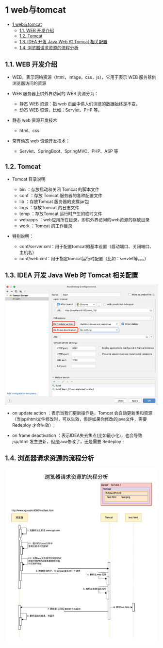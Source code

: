 # 1 web与tomcat

- [1 web与tomcat](#1-web与tomcat)
  - [1.1. WEB 开发介绍](#11-web-开发介绍)
  - [1.2. Tomcat](#12-tomcat)
  - [1.3. IDEA 开发 Java Web 时 Tomcat 相关配置](#13-idea-开发-java-web-时-tomcat-相关配置)
  - [1.4. 浏览器请求资源的流程分析](#14-浏览器请求资源的流程分析)

## 1.1. WEB 开发介绍

- WEB，表示网络资源（html，image，css，js），它用于表示 WEB 服务器供浏览器访问的资源

- WEB 服务器上供外界访问的 WEB 资源分为：
  - 静态 WEB 资源：指 web 页面中供人们浏览的数据始终是不变。
  - 动态 WEB 资源，比如：Servlet、PHP 等。

- 静态 web 资源开发技术
  - html、css

- 常有动态 web 资源开发技术：
  - Servlet、SpringBoot、SpringMVC、PHP、ASP 等

## 1.2. Tomcat

- Tomcat 目录说明
  - bin ：存放启动和关闭 Tomcat 的脚本文件
  - conf ：存放 Tomcat 服务器的各种配置文件
  - lib ：存放Tomcat 服务器的支撑jar包
  - logs ：存放Tomcat 的日志文件
  - temp ：存放Tomcat 运行时产生的临时文件
  - webapps ：web应用所在目录，即供外界访问的web资源的存放目录
  - work ：Tomcat 的工作目录

- 特别说明：
  - conf/server.xml：用于配置tomcat的基本设置（启动端口、关闭端口、主机名）
  - conf/web.xml：用于指定tomcat运行时配置（比如：servlet等。。。）

## 1.3. IDEA 开发 Java Web 时 Tomcat 相关配置

![01.png](./imgs/01.png)

- on update action ：表示当我们更新操作是，Tomcat 会自动更新类和资源（当jsp/html文件修改时，可以生效，但是如果你修改的java文件，需要 Redeploy 才会生效）;

- on frame deactivation ：表示IDEA失去焦点(比如最小化)，也会导致 jsp/html 发生更新，但是java修改了，还是需要 Redeploy ;

## 1.4. 浏览器请求资源的流程分析

![02.png](./imgs/02.png)